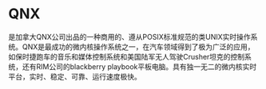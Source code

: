 # QNX

是加拿大QNX公司出品的一种商用的、遵从POSIX标准规范的类UNIX实时操作系统。QNX是最成功的微内核操作系统之一，在汽车领域得到了极为广泛的应用，如保时捷跑车的音乐和媒体控制系统和美国陆军无人驾驶Crusher坦克的控制系统，还有RIM公司的blackberry playbook平板电脑。具有独一无二的微内核实时平台，实时、稳定、可靠、运行速度极快。
